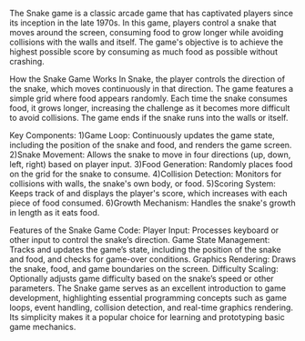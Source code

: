 The Snake game is a classic arcade game that has captivated players since its inception in the late 1970s. In this game, players control a snake that moves around the screen, consuming food to grow longer while avoiding collisions with the walls and itself. The game's objective is to achieve the highest possible score by consuming as much food as possible without crashing.

How the Snake Game Works
In Snake, the player controls the direction of the snake, which moves continuously in that direction. The game features a simple grid where food appears randomly. Each time the snake consumes food, it grows longer, increasing the challenge as it becomes more difficult to avoid collisions. The game ends if the snake runs into the walls or itself.

Key Components:
1)Game Loop: Continuously updates the game state, including the position of the snake and food, and renders the game screen.
2)Snake Movement: Allows the snake to move in four directions (up, down, left, right) based on player input.
3)Food Generation: Randomly places food on the grid for the snake to consume.
4)Collision Detection: Monitors for collisions with walls, the snake's own body, or food.
5)Scoring System: Keeps track of and displays the player's score, which increases with each piece of food consumed.
6)Growth Mechanism: Handles the snake's growth in length as it eats food.

Features of the Snake Game Code:
Player Input: Processes keyboard or other input to control the snake’s direction.
Game State Management: Tracks and updates the game’s state, including the position of the snake and food, and checks for game-over conditions.
Graphics Rendering: Draws the snake, food, and game boundaries on the screen.
Difficulty Scaling: Optionally adjusts game difficulty based on the snake’s speed or other parameters.
The Snake game serves as an excellent introduction to game development, highlighting essential programming concepts such as game loops, event handling, collision detection, and real-time graphics rendering. Its simplicity makes it a popular choice for learning and prototyping basic game mechanics.

